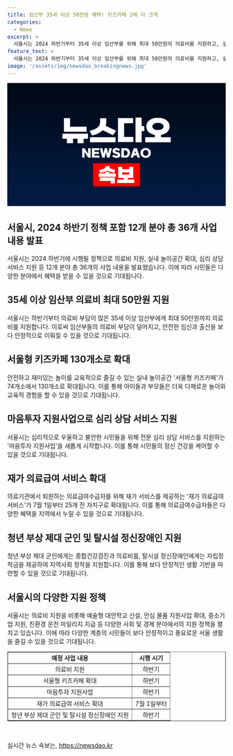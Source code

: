 ```yaml
---
title: 임신부 35세 이상 50만원 혜택! 키즈카페 2배 더 크게
categories:
  - News
excerpt: >
  서울시는 2024 하반기부터 35세 이상 임산부를 위해 최대 50만원의 의료비를 지원하고, 실내 놀이공간 서울형 키즈카페를 확대한다. 또한, 심리 상담 서비스 지원, 재가 의료급여 서비스 확대, 청년 군인·정신장애인에 대한 지원 등 12개 분야 총 36개 사업 내용을 담은 2024 하반기 달라지는 서울생활 전자책을 제작한다. 또한, 친환경 운전 운동, 중장년 일자리 등을 통해 다채로운 혜택을 제공한다.
feature_text: >
  서울시는 2024 하반기부터 35세 이상 임산부를 위해 최대 50만원의 의료비를 지원하고, 실내 놀이공간 서울형 키즈카페를 확대한다. 또한, 심리 상담 서비스 지원, 재가 의료급여 서비스 확대, 청년 군인·정신장애인에 대한 지원 등 12개 분야 총 36개 사업 내용을 담은 2024 하반기 달라지는 서울생활 전자책을 제작한다. 또한, 친환경 운전 운동, 중장년 일자리 등을 통해 다채로운 혜택을 제공한다.
image: '/assets/img/newsdao_breakingnews.jpg'
---
```


<p><img src="/assets/img/newsdao_breakingnews.jpg" alt="firstkoreanews 속보" /></p>

<h2 data-ke-size="size26">서울시, 2024 하반기 정책 포함 12개 분야 총 36개 사업 내용 발표</h2>

<p data-ke-size="size16">서울시는 2024 하반기에 시행될 정책으로 의료비 지원, 실내 놀이공간 확대, 심리 상담 서비스 지원 등 12개 분야 총 36개의 사업 내용을 발표했습니다. 이에 따라 시민들은 다양한 분야에서 혜택을 받을 수 있을 것으로 기대됩니다.</p>

<h2 data-ke-size="size24">35세 이상 임산부 의료비 최대 50만원 지원</h2>

<p data-ke-size="size16">서울시는 하반기부터 의료비 부담이 많은 35세 이상 임산부에게 최대 50만원까지 의료비를 지원합니다. 이로써 임산부들의 의료비 부담이 덜어지고, 안전한 임신과 출산을 보다 안정적으로 이뤄질 수 있을 것으로 기대됩니다.</p>

<h2 data-ke-size="size24">서울형 키즈카페 130개소로 확대</h2>

<p data-ke-size="size16">안전하고 재미있는 놀이를 교육적으로 즐길 수 있는 실내 놀이공간 '서울형 키즈카페'가 74개소에서 130개소로 확대됩니다. 이를 통해 아이들과 부모들은 더욱 다채로운 놀이와 교육적 경험을 할 수 있을 것으로 기대됩니다.</p>

<h2 data-ke-size="size24">마음투자 지원사업으로 심리 상담 서비스 지원</h2>

<p data-ke-size="size16">서울시는 심리적으로 우울하고 불안한 시민들을 위해 전문 심리 상담 서비스를 지원하는 '마음투자 지원사업'을 새롭게 시작합니다. 이를 통해 시민들의 정신 건강을 케어할 수 있을 것으로 기대됩니다.</p>

<h2 data-ke-size="size24">재가 의료급여 서비스 확대</h2>

<p data-ke-size="size16">의료기관에서 퇴원하는 의료급여수급자를 위해 재가 서비스를 제공하는 '재가 의료급여 서비스'가 7월 1일부터 25개 전 자치구로 확대됩니다. 이를 통해 의료급여수급자들은 다양한 혜택을 지역에서 누릴 수 있을 것으로 기대됩니다.</p>

<h2 data-ke-size="size24">청년 부상 제대 군인 및 탈시설 정신장애인 지원</h2>

<p data-ke-size="size16">청년 부상 제대 군인에게는 종합건강검진과 의료비를, 탈시설 정신장애인에게는 자립정착금을 제공하여 지역사회 정착을 지원합니다. 이를 통해 보다 안정적인 생활 기반을 마련할 수 있을 것으로 기대됩니다.</p>

<h2 data-ke-size="size24">서울시의 다양한 지원 정책</h2>

<p data-ke-size="size16">서울시는 의료비 지원을 비롯해 예술형 대안학교 신설, 안심 물품 지원사업 확대, 중소기업 지원, 친환경 운전 마일리지 지급 등 다양한 사회 및 경제 분야에서의 지원 정책을 펼치고 있습니다. 이에 따라 다양한 계층의 시민들이 보다 안정적이고 풍요로운 서울 생활을 즐길 수 있을 것으로 기대됩니다.</p>

<table style="width: 100%;" border="1">
<tbody>
<tr>
<td style="text-align: center; height: 17px;"><b>예정 사업 내용</b></td>
<td style="text-align: center; height: 17px;"><b>시행 시기</b></td>
</tr>
<tr>
<td style="text-align: center; height: 17px;">의료비 지원</td>
<td style="text-align: center; height: 17px;">하반기</td>
</tr>
<tr>
<td style="text-align: center; height: 17px;">서울형 키즈카페 확대</td>
<td style="text-align: center; height: 17px;">하반기</td>
</tr>
<tr>
<td style="text-align: center; height: 17px;">마음투자 지원사업</td>
<td style="text-align: center; height: 17px;">하반기</td>
</tr>
<tr>
<td style="text-align: center; height: 17px;">재가 의료급여 서비스 확대</td>
<td style="text-align: center; height: 17px;">7월 1일부터</td>
</tr>
<tr>
<td style="text-align: center; height: 17px;">청년 부상 제대 군인 및 탈시설 정신장애인 지원</td>
<td style="text-align: center; height: 17px;">하반기</td>
</tr>
</tbody>
</table>

<p data-ke-size="size16">&nbsp;</p>
실시간 뉴스 속보는, <a href="https://newsdao.kr" rel="dofollow">https://newsdao.kr</a>


